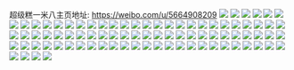 超级糕一米八主页地址: https://weibo.com/u/5664908209 
![](https://wx4.sinaimg.cn/mw2000/006bnnpfgy1h8aekzo3l2j324i2i07wh.jpg) 
![](https://wx4.sinaimg.cn/mw2000/006bnnpfgy1h8aekykq5wj328w309e81.jpg) 
![](https://wx4.sinaimg.cn/mw2000/006bnnpfgy1h8ael6pzh3j32a231fkjl.jpg) 
![](https://wx4.sinaimg.cn/mw2000/006bnnpfgy1h8ael1j6lvj32c12yn1ky.jpg) 
![](https://wx4.sinaimg.cn/mw2000/006bnnpfgy1h8ael2v8ejj32c02ynnpd.jpg) 
![](https://wx4.sinaimg.cn/mw2000/006bnnpfgy1h8ael46elsj326e2wjqv5.jpg) 
![](https://wx4.sinaimg.cn/mw2000/006bnnpfgy1h8ael9kibvj32c0340x6p.jpg) 
![](https://wx4.sinaimg.cn/mw2000/006bnnpfgy1h8ael7wvnmj32c02xykjl.jpg) 
![](https://wx4.sinaimg.cn/mw2000/006bnnpfgy1h8ael5gmyqj326u2x4kjl.jpg) 
![](https://wx4.sinaimg.cn/mw2000/006bnnpfgy1h7vrqmwdv1j32c03401ky.jpg) 
![](https://wx4.sinaimg.cn/mw2000/006bnnpfgy1h7vrs9jc22j32dr36c7wk.jpg) 
![](https://wx4.sinaimg.cn/mw2000/006bnnpfgy1h7vrqll80xj32672w9b2a.jpg) 
![](https://wx4.sinaimg.cn/mw2000/006bnnpfgy1h7vrqkhbe7j327s2yehdv.jpg) 
![](https://wx4.sinaimg.cn/mw2000/006bnnpfgy1h7vrqou7loj328x2zwb2b.jpg) 
![](https://wx4.sinaimg.cn/mw2000/006bnnpfgy1h7u7zkmu0xj32c0340x6r.jpg) 
![](https://wx4.sinaimg.cn/mw2000/006bnnpfgy1h7u7zexawrj32c0340e82.jpg) 
![](https://wx4.sinaimg.cn/mw2000/006bnnpfgy1h7u7ziq7knj3294306npf.jpg) 
![](https://wx4.sinaimg.cn/mw2000/006bnnpfgy1h7u7zo3xc8j31sc2dsnpd.jpg) 
![](https://wx4.sinaimg.cn/mw2000/006bnnpfgy1h7u7zhc0uuj31sc28xkjm.jpg) 
![](https://wx4.sinaimg.cn/mw2000/006bnnpfgy1h7u7zoovusj322n2b6kjl.jpg) 
![](https://wx4.sinaimg.cn/mw2000/006bnnpfgy1h7u7zn8ce2j327q2ybu0x.jpg) 
![](https://wx4.sinaimg.cn/mw2000/006bnnpfgy1h7u7zqwql2j329u315hdu.jpg) 
![](https://wx4.sinaimg.cn/mw2000/006bnnpfgy1h7u7zm0wlhj32602w0qv5.jpg) 
![](https://wx4.sinaimg.cn/mw2000/006bnnpfgy1h7u7ztugywj327u2v9kjn.jpg) 
![](https://wx4.sinaimg.cn/mw2000/006bnnpfgy1h7u7zpoj8qj328v2zu1ky.jpg) 
![](https://wx4.sinaimg.cn/mw2000/006bnnpfly1h7svhq9jbej32c032ab2a.jpg) 
![](https://wx4.sinaimg.cn/mw2000/006bnnpfly1h7svhhu3ktj328x30sb2a.jpg) 
![](https://wx4.sinaimg.cn/mw2000/006bnnpfly1h7svhpjn5ej32c0340hdu.jpg) 
![](https://wx4.sinaimg.cn/mw2000/006bnnpfly1h7svhs9gxgj32652w7b2a.jpg) 
![](https://wx4.sinaimg.cn/mw2000/006bnnpfly1h7svhkrylqj32c0340u11.jpg) 
![](https://wx4.sinaimg.cn/mw2000/006bnnpfly1h7svhik3dej327n2y7e82.jpg) 
![](https://wx4.sinaimg.cn/mw2000/006bnnpfly1h7svhr7kxlj32ar32c7wj.jpg) 
![](https://wx4.sinaimg.cn/mw2000/006bnnpfly1h7svhgkgbnj316w36cu0x.jpg) 
![](https://wx4.sinaimg.cn/mw2000/006bnnpfly1h7svhopecoj32583071ky.jpg) 
![](https://wx4.sinaimg.cn/mw2000/006bnnpfly1h7svhmwdxoj32822yrnpf.jpg) 
![](https://wx4.sinaimg.cn/mw2000/006bnnpfly1h7svhlpb10j327n2y7e82.jpg) 
![](https://wx4.sinaimg.cn/mw2000/006bnnpfly1h7svhnuyouj32832zvkjn.jpg) 
![](https://wx4.sinaimg.cn/mw2000/006bnnpfly1h7q02pc0hgj323u35se82.jpg) 
![](https://wx4.sinaimg.cn/mw2000/006bnnpfly1h7q02ks85dj327t2rnqv6.jpg) 
![](https://wx4.sinaimg.cn/mw2000/006bnnpfly1h7q02j2ys6j32c0340u0y.jpg) 
![](https://wx4.sinaimg.cn/mw2000/006bnnpfly1h7q02m02qij32c0340e82.jpg) 
![](https://wx4.sinaimg.cn/mw2000/006bnnpfly1h7q0gflisaj31o0280npd.jpg) 
![](https://wx4.sinaimg.cn/mw2000/006bnnpfgy1h797aq9omoj315o32fqv6.jpg) 
![](https://wx4.sinaimg.cn/mw2000/006bnnpfgy1h797arckgoj32c0340npe.jpg) 
![](https://wx4.sinaimg.cn/mw2000/006bnnpfgy1h797avgvfzj315o20xwp5.jpg) 
![](https://wx4.sinaimg.cn/mw2000/006bnnpfgy1h797aygr6wj32c0340hdv.jpg) 
![](https://wx4.sinaimg.cn/mw2000/006bnnpfgy1h797at1svij32c03401l0.jpg) 
![](https://wx4.sinaimg.cn/mw2000/006bnnpfgy1h797azsrndj33402cshdv.jpg) 
![](https://wx4.sinaimg.cn/mw2000/006bnnpfgy1h797awxrkgj323q2st1kz.jpg) 
![](https://wx4.sinaimg.cn/mw2000/006bnnpfgy1h797b2ovs1j32c0340hdv.jpg) 
![](https://wx4.sinaimg.cn/mw2000/006bnnpfgy1h797b14fklj32953077wj.jpg) 
![](https://wx4.sinaimg.cn/mw2000/006bnnpfgy1h797b3qsaxj32c0340x6p.jpg) 
![](https://wx4.sinaimg.cn/mw2000/006bnnpfgy1h797b5h3vuj33402c01l0.jpg) 
![](https://wx4.sinaimg.cn/mw2000/006bnnpfgy1h797amb4w4j32c02c0x6p.jpg) 
![](https://wx4.sinaimg.cn/mw2000/006bnnpfgy1h797bc1lkyj32c033x7wl.jpg) 
![](https://wx4.sinaimg.cn/mw2000/006bnnpfgy1h78f80vlccj323u35sqv8.jpg) 
![](https://wx4.sinaimg.cn/mw2000/006bnnpfgy1h78f7mkybgj33192b4e84.jpg) 
![](https://wx4.sinaimg.cn/mw2000/006bnnpfgy1h78f89r2ehj33ls5eohe1.jpg) 
![](https://wx4.sinaimg.cn/mw2000/006bnnpfgy1h78f7pqi0lj323u35sb2c.jpg) 
![](https://wx4.sinaimg.cn/mw2000/006bnnpfgy1h78f85bmfmj323u35su0y.jpg) 
![](https://wx4.sinaimg.cn/mw2000/006bnnpfgy1h78f7ss7mkj323u35s1l0.jpg) 
![](https://wx4.sinaimg.cn/mw2000/006bnnpfgy1h78f7x47r9j323u35shdt.jpg) 
![](https://wx4.sinaimg.cn/mw2000/006bnnpfgy1h78f7kc7hfj323u35se84.jpg) 
![](https://wx4.sinaimg.cn/mw2000/006bnnpfgy1h78f8dl5pnj32dc3k0b2b.jpg) 
![](https://wx4.sinaimg.cn/mw2000/006bnnpfly1h6p0y2x7o6j30u01hctb0.jpg) 
![](https://wx4.sinaimg.cn/mw2000/006bnnpfly1h6p0zpmykzj30u01hc477.jpg) 
![](https://wx4.sinaimg.cn/mw2000/006bnnpfly1h6p0y48lznj30u60u0dkz.jpg) 
![](https://wx4.sinaimg.cn/mw2000/006bnnpfly1h6p1562hlxj30u01hcn5z.jpg) 
![](https://wx4.sinaimg.cn/mw2000/006bnnpfgy1h4cxql3ttxj32c0340hdu.jpg) 
![](https://wx4.sinaimg.cn/mw2000/006bnnpfgy1h47j7urx9nj33gg56ob2e.jpg) 
![](https://wx4.sinaimg.cn/mw2000/006bnnpfgy1h47j82aa7xj33gg56o7wl.jpg) 
![](https://wx4.sinaimg.cn/mw2000/006bnnpfgy1h47j8fb0hoj33gg56o4qt.jpg) 
![](https://wx4.sinaimg.cn/mw2000/006bnnpfgy1h47j89p4wij33gg56onpi.jpg) 
![](https://wx4.sinaimg.cn/mw2000/006bnnpfgy1h47j7m4b6gj33gg56ou11.jpg) 
![](https://wx4.sinaimg.cn/mw2000/006bnnpfgy1h47j8li3zqj33gg56onpi.jpg) 
![](https://wx4.sinaimg.cn/mw2000/006bnnpfgy1h47j8u4o38j33gg56ou11.jpg) 
![](https://wx4.sinaimg.cn/mw2000/006bnnpfgy1h47j8q6hhnj33gg56o4qt.jpg) 
![](https://wx4.sinaimg.cn/mw2000/006bnnpfgy1h47j8xj25xj33gg56onph.jpg) 
![](https://wx4.sinaimg.cn/mw2000/006bnnpfgy1h404rz95aoj33402c0u0y.jpg) 
![](https://wx4.sinaimg.cn/mw2000/006bnnpfgy1h404rpmm3rj30n00yiwgt.jpg) 
![](https://wx4.sinaimg.cn/mw2000/006bnnpfgy1h404rviykxj32c0340npe.jpg) 
![](https://wx4.sinaimg.cn/mw2000/006bnnpfgy1h404r8tpwvj33402c0twv.jpg) 
![](https://wx4.sinaimg.cn/mw2000/006bnnpfgy1h3ljybwlhzj33gg56ox6t.jpg) 
![](https://wx4.sinaimg.cn/mw2000/006bnnpfgy1h3ljryd46nj33gg56ox6t.jpg) 
![](https://wx4.sinaimg.cn/mw2000/006bnnpfgy1h3ljw98upcj33gg56o7wm.jpg) 
